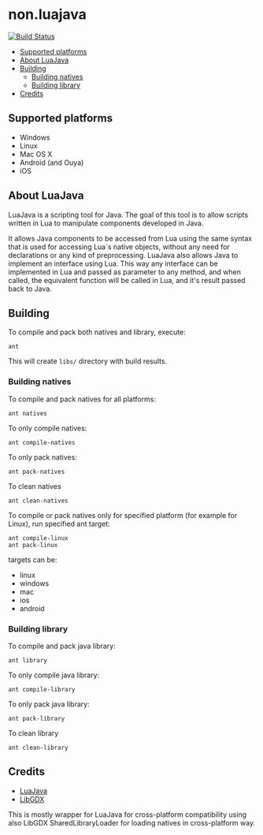# non.luajava #
[![Build Status](https://travis-ci.org/non2d/non.luajava.svg?branch=master)](https://travis-ci.org/non2d/non.luajava)

  * [Supported platforms](#supported-platforms)
  * [About LuaJava](#about-luajava)
  * [Building](#building)
    * [Building natives](#building-natives)
    * [Building library](#building-library)
  * [Credits](#credits)

## Supported platforms ##

  * Windows
  * Linux
  * Mac OS X
  * Android (and Ouya)
  * iOS

## About LuaJava ##
LuaJava is a scripting tool for Java. The goal of this tool is to allow scripts written in Lua to manipulate components developed in Java.

It allows Java components to be accessed from Lua using the same syntax that is used for accessing Lua`s native objects, without any need for declarations or any kind of preprocessing. LuaJava also allows Java to implement an interface using Lua. This way any interface can be implemented in Lua and passed as parameter to any method, and when called, the equivalent function will be called in Lua, and it's result passed back to Java.

## Building ##

To compile and pack both natives and library, execute:

```shell
ant
```

This will create `libs/` directory with build results.

### Building natives ###

To compile and pack natives for all platforms:

```shell
ant natives
```

To only compile natives:

```shell
ant compile-natives
```

To only pack natives:

```shell
ant pack-natives
```

To clean natives

```shell
ant clean-natives
```

To compile or pack natives only for specified platform (for example for Linux), run specified ant target:

```shell
ant compile-linux
ant pack-linux
```

targets can be:

* linux
* windows
* mac
* ios
* android

### Building library ###

To compile and pack java library:

```shell
ant library
```

To only compile java library:

```shell
ant compile-library
```

To only pack java library:

```shell
ant pack-library
```

To clean library

```shell
ant clean-library
```

## Credits ##

 * [LuaJava](https://github.com/jasonsantos/luajava)
 * [LibGDX](https://github.com/libgdx/libgdx)
 
This is mostly wrapper for LuaJava for cross-platform compatibility using also LibGDX SharedLibraryLoader for loading natives in cross-platform way.